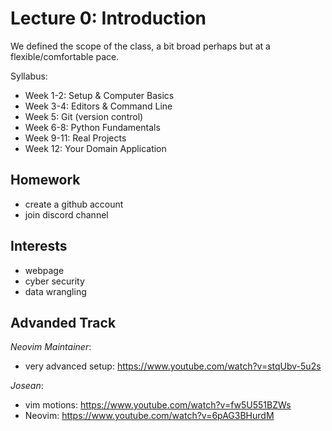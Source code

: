 # Lecture 0: Introduction

We defined the scope of the class, a bit broad perhaps but at a flexible/comfortable pace.

Syllabus:
  - Week 1-2: Setup & Computer Basics
  - Week 3-4: Editors & Command Line
  - Week 5: Git (version control)
  - Week 6-8: Python Fundamentals
  - Week 9-11: Real Projects
  - Week 12: Your Domain Application

## Homework

- create a github account
- join discord channel

## Interests

- webpage
- cyber security
- data wrangling

## Advanded Track

*Neovim Maintainer*:
- very advanced setup: https://www.youtube.com/watch?v=stqUbv-5u2s

*Josean*:
- vim motions: https://www.youtube.com/watch?v=fw5U551BZWs
- Neovim: https://www.youtube.com/watch?v=6pAG3BHurdM

